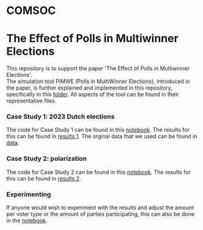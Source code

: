 # COMSOC
# The Effect of Polls in Multiwinner Elections

This repository is to support the paper 'The Effect of Polls in Multiwinner Elections'. <br>
The simulation tool PiMWE (Polls in MultiWinner Elections), introduced in the paper, is further explained and implemented in this repository, specifically in this [folder](https://github.com/LisaEvO/COMSOC/blob/main/case_studies.ipynb). All aspects of the tool can be found in their representative files. 

### Case Study 1: 2023 Dutch elections
The code for Case Study 1 can be found in this [notebook](https://github.com/LisaEvO/COMSOC/blob/main/case_studies.ipynb). The results for this can be found in [results 1](https://github.com/LisaEvO/COMSOC/tree/main/figures/dutch_election). The orginal data that we used can be found in [data](https://github.com/LisaEvO/COMSOC/tree/main/data).

### Case Study 2: polarization
The code for Case Study 2 can be found in this [notebook](https://github.com/LisaEvO/COMSOC/blob/main/case_studies.ipynb). The results for this can be found in [results 2](https://github.com/LisaEvO/COMSOC/tree/main/figures/polarisation).

### Experimenting
If anyone would wish to experiment with the results and adjust the amount per voter type or the amount of parties participating, this can also be done in the [notebook](https://github.com/LisaEvO/COMSOC/blob/main/case_studies.ipynb).
